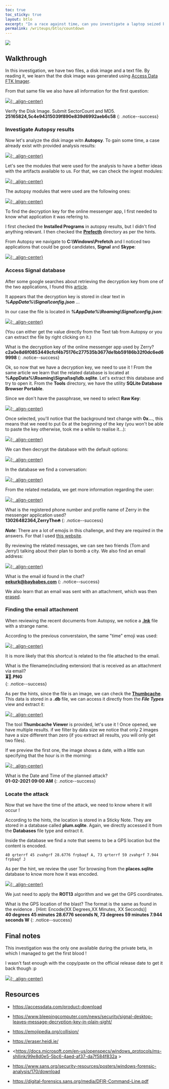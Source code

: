 ```yaml
---
toc: true
toc_sticky: true
layout: btlo
excerpt: "In a race against time, can you investigate a laptop seized by law enforcement to identify if a bomb threat is real or a hoax?"
permalink: /writeups/btlo/countdown
---
```


![](/assets/images/btlo/official/o2geTMCFKgaYvKvokiy3.jpg)

## Walkthrough

In this investigation, we have two files, a disk image and a text file. By reading it, we learn that the disk image was generated using [Access Data FTK Imager](https://accessdata.com/product-download).

From that same file we also have all information for the first question:  

[![](/assets/images/btlo/countdown/a15ac1c2e02a4f6396feb03549426a86.png){: .align-center}](/assets/images/btlo/countdown/a15ac1c2e02a4f6396feb03549426a86.png)


Verify the Disk Image. Submit SectorCount and MD5.  
**25165824,5c4e94315039f890e839d6992aeb6c58**
{: .notice--success}

### Investigate Autopsy results

Now let's analyze the disk image witn **Autopsy**. To gain some time, a case already exist with provided analysis results:  

[![](/assets/images/btlo/countdown/4de5be29a29a461d98f95c0e78b6f180.png){: .align-center}](/assets/images/btlo/countdown/4de5be29a29a461d98f95c0e78b6f180.png)

Let's see the modules that were used for the analysis to have a better ideas with the artifacts available to us. For that, we can check the ingest modules:  

[![](/assets/images/btlo/countdown/f738d34b1c964f5bb37c7630bc857139.png){: .align-center}](/assets/images/btlo/countdown/f738d34b1c964f5bb37c7630bc857139.png)

The autopsy modules that were used are the following ones:  

[![](/assets/images/btlo/countdown/0efe55099d3644a3a4589e0782a38e7b.png){: .align-center}](/assets/images/btlo/countdown/0efe55099d3644a3a4589e0782a38e7b.png)

To find the decryption key for the online messenger app, I first needed to know what application it was refering to.

I first checked the **Installed Programs** in autopsy results, but I didn't find anything relevant. I then checked the [**Prefecth**](https://digital-forensics.sans.org/media/DFIR-Command-Line.pdf "Prefetch is one source of evidence of a program being run on a system, otherwise known as evidence of execution. Prefetch files are created in the C:\Windows\Prefetch folder when a program is run from a specific location. If that program is run from more than one location, there will be a separate Prefetch file created for each location from which the program ran. Prefetch files are not automatically deleted if the related program is deleted and therefore can be a source of historical information.") directory as per the hints.

From Autopsy we navigate to **C:\Windows\Prefetch** and I noticed two applications that could be good candidates, **Signal** and **Skype**:  

[![](/assets/images/btlo/countdown/7eeec3e1c07747a3b0d7ec5895e14247.png){: .align-center}](/assets/images/btlo/countdown/7eeec3e1c07747a3b0d7ec5895e14247.png)

### Access Signal database

After some google searches about retrieving the decryption key from one of the two applications, I found this [article](https://www.bleepingcomputer.com/news/security/signal-desktop-leaves-message-decryption-key-in-plain-sight/).

It appears that the decryption key is stored in clear text in ***%AppData%\Signal\config.json*** ...

In our case the file is located in ***%AppData%\Roaming\Signal\config.json***:  

[![](/assets/images/btlo/countdown/08dace888544417a8b7db1f8cf22a37a.png){: .align-center}](/assets/images/btlo/countdown/08dace888544417a8b7db1f8cf22a37a.png)

(You can either get the value directly from the Text tab from Autopsy or you can extract the file by right clicking on it.)

What is the decryption key of the online messenger app used by Zerry?  
**c2a0e8d6f0853449cfcf4b75176c277535b3677de1bb59186b32f0dc6ed69998**
{: .notice--success}

Ok, so now that we have a decryption key, we need to use it !
From the same article we learn that the related database is located at **%AppData%\Roaming\Signal\sql\db.sqlite**. Let's extract this database and try to open it. From the **Tools** directory, we have the utility **SQLite Database Browser Portable**.

Since we don't have the passphrase, we need to select **Raw Key**:  

[![](/assets/images/btlo/countdown/4f1981df89324a368d83b66d5f337911.png){: .align-center}](/assets/images/btlo/countdown/4f1981df89324a368d83b66d5f337911.png)

Once selected, you'll notice that the background text change with **0x...**, this means that we need to put 0x at the beginning of the key (you won't be able to paste the key otherwise, took me a while to realise it...):

[![](/assets/images/btlo/countdown/8c6b2f9b4c094b0aa529ede4dfa5e853.png){: .align-center}](/assets/images/btlo/countdown/8c6b2f9b4c094b0aa529ede4dfa5e853.png)

We can then decrypt the database with the default options:  

[![](/assets/images/btlo/countdown/12eb8a6bc6494bc685031bb16def91b0.png){: .align-center}](/assets/images/btlo/countdown/12eb8a6bc6494bc685031bb16def91b0.png)

In the database we find a conversation:  

[![](/assets/images/btlo/countdown/6203dca174314e05836859cfdecef93c.png){: .align-center}](/assets/images/btlo/countdown/6203dca174314e05836859cfdecef93c.png)

From the related metadata, we get more information regarding the user:  

[![](/assets/images/btlo/countdown/de8f8092d5024c829a881352d8ee580b.png){: .align-center}](/assets/images/btlo/countdown/de8f8092d5024c829a881352d8ee580b.png)

What is the registered phone number and profile name of Zerry in the messenger application used?  
**13026482364,ZerryThe🔥**
{: .notice--success}

***Note***: There are a lot of emojis in this challenge, and they are required in the answers. For that I used [this website](https://emojipedia.org).

By reviewing the related messages, we can see two friends (Tom and Jerry!) talking about their plan to bomb a city. We also find an email address:  

[![](/assets/images/btlo/countdown/b7959b412b4d4d449c32264fd8a93638.png){: .align-center}](/assets/images/btlo/countdown/b7959b412b4d4d449c32264fd8a93638.png)

What is the email id found in the chat?  
**eekurk@baybabes.com**
{: .notice--success}

We also learn that an email was sent with an attachment, which was then [erased](https://eraser.heidi.ie/).

### Finding the email attachment

When reviewing the recent documents from Autopsy, we notice a [**.lnk**](https://docs.microsoft.com/en-us/openspecs/windows_protocols/ms-shllink/99e8d0e5-5bc6-4aed-af37-da7f584f832a "Specifies the Shell Link Binary File Format, which contains information that can be used to access another data object. The Shell Link Binary File Format is the format of Windows files with the extension LNK.") file with a strange name. 

According to the previous converstaion, the same "time" emoji was used:  

[![](/assets/images/btlo/countdown/e26f4b0ae60c4183b5a7be06044ee1b2.png){: .align-center}](/assets/images/btlo/countdown/e26f4b0ae60c4183b5a7be06044ee1b2.png)

It is more likely that this shortcut is related to the file attached to the email.

What is the filename(including extension) that is received as an attachment via email?  
**⏳📅.PNG**  
{: .notice--success}

As per the hints, since the file is an image, we can check the [**Thumbcache**](https://www.sans.org/security-resources/posters/windows-forensic-analysis/170/download "Thumbnails of pictures, office documents, and folders exist in a database called the thumbcache. Each user will have their own database based on the thumbnail sizes viewed by the user (small, medium, large, and extra-larger)"). This data is stored in a **.db** file, we can access it directly from the ***File Types*** view and extract it:  

[![](/assets/images/btlo/countdown/26339d45b29c4f849e797e4c8cf955b0.png){: .align-center}](/assets/images/btlo/countdown/26339d45b29c4f849e797e4c8cf955b0.png)

The tool **Thumbcache Viewer** is provided, let's use it !
Once opened, we have multiple results.
if we filter by data size we notice that only 2 images have a size different than zero (if you extract all results, you will only get two files).

If we preview the first one, the image shows a date, with a little sun specifying that the hour is in the morning:  

[![](/assets/images/btlo/countdown/323beb4f24d74ed6aae456c35e8dceb6.png){: .align-center}](/assets/images/btlo/countdown/323beb4f24d74ed6aae456c35e8dceb6.png)

What is the Date and Time of the planned attack?  
**01-02-2021 09:00 AM**
{: .notice--success}

### Locate the attack

Now that we have the time of the attack, we need to know where it will occur !

According to the hints, the location is stored in a Sticky Note. They are stored in a database called **plum.sqlite**. Again, we directly accessed it from the **Databases** file type and extract it.

Inside the database we find a note that seems to be a GPS location but the content is encoded.

```
40 qrterrf 45 zvahgrf 28.6776 frpbaqf A, 73 qrterrf 59 zvahgrf 7.944 frpbaqf J
```

As per the hint, we review the user Tor browsing from the **places.sqlite** database to know more how it was encoded.  

[![](/assets/images/btlo/countdown/e0a032b92bbc4747ad4c79fa42c3f8f6.png){: .align-center}](/assets/images/btlo/countdown/e0a032b92bbc4747ad4c79fa42c3f8f6.png)

We just need to apply the **ROT13** algorithm and we get the GPS coordinates.

What is the GPS location of the blast? The format is the same as found in the evidence . [Hint: Encode(XX Degrees,XX Minutes, XX Seconds)]  
**40 degrees 45 minutes 28.6776 seconds N, 73 degrees 59 minutes 7.944 seconds W**
{: .notice--success}

## Final notes

This investigation was the only one available during the private beta, in which I managed to get the first blood !

I wasn't fast enough with the copy/paste on the official release date to get it back though :p

[![](/assets/images/btlo/countdown/41e5dad237b9456b87ed9535d03f01fb.png){: .align-center}](/assets/images/btlo/countdown/41e5dad237b9456b87ed9535d03f01fb.png)

## Resources

- <https://accessdata.com/product-download>

- <https://www.bleepingcomputer.com/news/security/signal-desktop-leaves-message-decryption-key-in-plain-sight/>

- <https://emojipedia.org/collision/>

- <https://eraser.heidi.ie/>

- <https://docs.microsoft.com/en-us/openspecs/windows_protocols/ms-shllink/99e8d0e5-5bc6-4aed-af37-da7f584f832a >

- <https://www.sans.org/security-resources/posters/windows-forensic-analysis/170/download>

- <https://digital-forensics.sans.org/media/DFIR-Command-Line.pdf>
